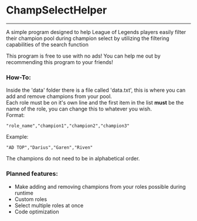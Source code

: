 # ChampSelectHelper
--------
A simple program designed to help League of Legends players easily filter their champion pool during champion select by utilizing the filtering capabilities of the search function

This program is free to use with no ads! You can help me out by recommending this program to your friends!


### How-To:  
Inside the 'data' folder there is a file called 'data.txt', this is where you can add and remove champions
from your pool.  
Each role must be on it's own line and the first item in the list **must** be the name of the role, you can change this to whatever
you wish.    
Format:  
```
"role_name","champion1","champion2","champion3"
```
Example:  
```
"AD TOP","Darius","Garen","Riven"
```
The champions do not need to be in alphabetical order.


### Planned features:


* Make adding and removing champions from your roles possible during runtime
* Custom roles
* Select multiple roles at once
* Code optimization